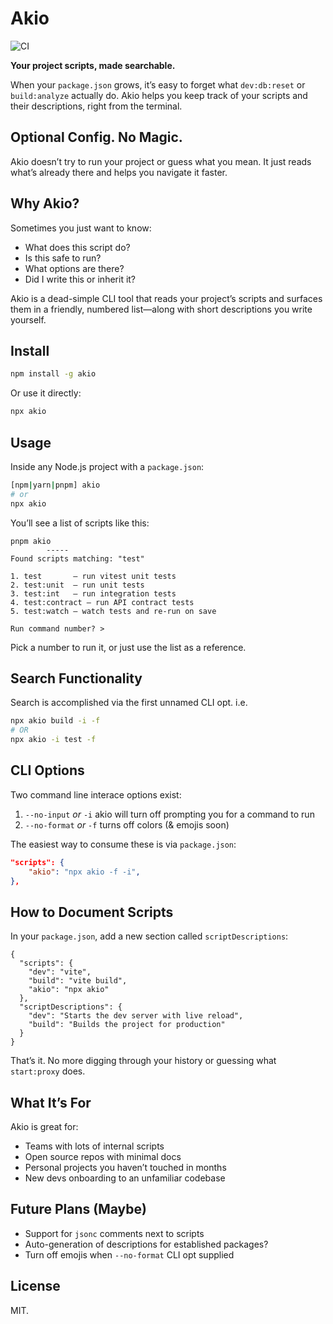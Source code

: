 # Akio

![CI](https://github.com/okizame/akio/actions/workflows/ci.yml/badge.svg)

**Your project scripts, made searchable.**

When your `package.json` grows, it’s easy to forget what `dev:db:reset` or `build:analyze` actually do.
Akio helps you keep track of your scripts and their descriptions, right from the terminal.

## Optional Config. No Magic.

Akio doesn’t try to run your project or guess what you mean.
It just reads what’s already there and helps you navigate it faster.

## Why Akio?

Sometimes you just want to know:

* What does this script do?
* Is this safe to run?
* What options are there?
* Did I write this or inherit it?

Akio is a dead-simple CLI tool that reads your project’s scripts and surfaces them in a friendly, numbered list—along with short descriptions you write yourself.

## Install

```bash
npm install -g akio
```

Or use it directly:

```bash
npx akio
```

## Usage
Inside any Node.js project with a `package.json`:

```bash
[npm|yarn|pnpm] akio
# or
npx akio
```

You’ll see a list of scripts like this:
```
pnpm akio
        -----
Found scripts matching: "test"

1. test       — run vitest unit tests
2. test:unit  — run unit tests
3. test:int   — run integration tests
4. test:contract — run API contract tests
5. test:watch — watch tests and re-run on save

Run command number? >
```

Pick a number to run it, or just use the list as a reference.

## Search Functionality
Search is accomplished via the first unnamed CLI opt. i.e. 
```bash
npx akio build -i -f 
# OR
npx akio -i test -f
```

## CLI Options
Two command line interace options exist:
1. `--no-input` _or_ `-i` akio will turn off prompting you for a command to run
2. `--no-format` _or_ `-f` turns off colors (& emojis soon)

The easiest way to consume these is via `package.json`:
```json
"scripts": {
    "akio": "npx akio -f -i",
},
```

## How to Document Scripts

In your `package.json`, add a new section called `scriptDescriptions`:

```jsonc
{
  "scripts": {
    "dev": "vite",
    "build": "vite build",
    "akio": "npx akio"
  },
  "scriptDescriptions": {
    "dev": "Starts the dev server with live reload",
    "build": "Builds the project for production"
  }
}
```

That’s it. No more digging through your history or guessing what `start:proxy` does.

## What It’s For

Akio is great for:

* Teams with lots of internal scripts
* Open source repos with minimal docs
* Personal projects you haven’t touched in months
* New devs onboarding to an unfamiliar codebase

## Future Plans (Maybe)

* Support for `jsonc` comments next to scripts
* Auto-generation of descriptions for established packages?
* Turn off emojis when `--no-format` CLI opt supplied

## License

MIT.
